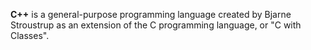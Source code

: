 **C++** is a general-purpose programming language created by Bjarne Stroustrup as an extension of the C programming language, or "C with Classes".
